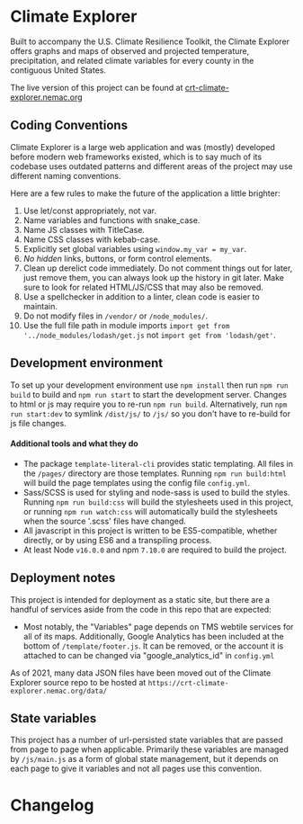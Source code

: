 # Climate Explorer
Built to accompany the U.S. Climate Resilience Toolkit, the Climate Explorer offers graphs and maps of observed and projected temperature, precipitation, and related climate variables for every county in the contiguous United States.

The live version of this project can be found at [crt-climate-explorer.nemac.org](https://crt-climate-explorer.nemac.org/)

## Coding Conventions
Climate Explorer is a large web application and was (mostly) developed before modern web frameworks existed, which is to say much of its codebase uses outdated patterns and different areas of the project may use different naming conventions.

Here are a few rules to make the future of the application a little brighter:

1. Use let/const appropriately, not var.
2. Name variables and functions with snake_case.
3. Name JS classes with TitleCase.
4. Name CSS classes with kebab-case.
5. Explicitly set global variables using `window.my_var = my_var`.
6. *No hidden* links, buttons, or form control elements. 
7. Clean up derelict code immediately. Do not comment things out for later, just remove them, you can always look up the history in git later. Make sure to look for related HTML/JS/CSS that may also be removed.
8. Use a spellchecker in addition to a linter, clean code is easier to maintain.
9. Do not modify files in `/vendor/` or `/node_modules/`.
10. Use the full file path in module imports `import get from '../node_modules/lodash/get.js` not `import get from 'lodash/get'`.


## Development environment
To set up your development environment use `npm install` then run `npm run build` to build and `npm run start` to start the development server. Changes to html or js may require you to re-run `npm run build`. Alternatively, run `npm run start:dev` to symlink `/dist/js/` to `/js/` so you don't have to re-build for js file changes.


#### Additional tools and what they do

* The package `template-literal-cli` provides static templating. All files in the `/pages/` directory are those templates. Running `npm run build:html` will build the page templates using the config file `config.yml`.
* Sass/SCSS is used for styling and node-sass is used to build the styles. Running `npm run build:css` will build the stylesheets used in this project, or running `npm run watch:css` will automatically build the stylesheets when the source '.scss' files have changed.
* All javascript in this project is written to be ES5-compatible, whether directly, or by using ES6 and a transpiling process.
* At least Node `v16.0.0` and npm `7.10.0` are required to build the project. 

## Deployment notes

This project is intended for deployment as a static site, but there are a handful of services aside from the code in this repo that are expected:
- Most notably, the "Variables" page depends on TMS webtile services for all of its maps. Additionally, Google Analytics has been included at the bottom of `/template/footer.js`. It can be removed, or the account it is attached to can be changed via "google_analytics_id" in `config.yml`

As of 2021, many data JSON files have been moved out of the Climate Explorer source repo to be hosted at `https://crt-climate-explorer.nemac.org/data/`


## State variables
This project has a number of url-persisted state variables that are passed from page to page when applicable. Primarily these variables are managed by `/js/main.js` as a form of global state management, but it depends on each page to give it variables and not all pages use this convention.

# Changelog


